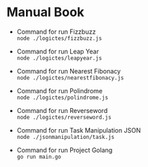 # Manual Book
- Command for run Fizzbuzz<br>
```node ./logictes/fizzbuzz.js```

- Command for run Leap Year<br>
```node ./logictes/leapyear.js```

- Command for run Nearest Fibonacy<br>
```node ./logictes/nearestfibonacy.js```
- Command for run Polindrome<br>
```node ./logictes/polindrome.js```

- Command for run Reverseword<br>
```node ./logictes/reverseword.js```

- Command for run Task Manipulation JSON<br>
```node ./jsonmanipulation/task.js```

- Command for run Project Golang<br>
```go run main.go```
